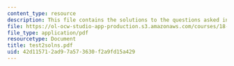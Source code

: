 ```yaml
---
content_type: resource
description: This file contains the solutions to the questions asked in the test.
file: https://ol-ocw-studio-app-production.s3.amazonaws.com/courses/18-303-linear-partial-differential-equations-fall-2006/42d115712ad97a573630f2a9fd15a429_test2solns.pdf
file_type: application/pdf
resourcetype: Document
title: test2solns.pdf
uid: 42d11571-2ad9-7a57-3630-f2a9fd15a429
---
```

